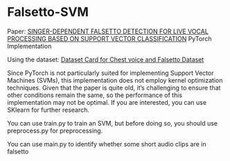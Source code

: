 # Falsetto-SVM

Paper: [SINGER-DEPENDENT FALSETTO DETECTION FOR LIVE VOCAL PROCESSING BASED ON SUPPORT VECTOR CLASSIFICATION](https://ieeexplore.ieee.org/document/4176742) PyTorch Implementation

Using the dataset: [Dataset Card for Chest voice and Falsetto Dataset](https://www.modelscope.cn/datasets/ccmusic-database/chest_falsetto)

Since PyTorch is not particularly suited for implementing Support Vector Machines (SVMs), this implementation does not employ kernel optimization techniques. Given that the paper is quite old, it’s challenging to ensure that other conditions remain the same, so the performance of this implementation may not be optimal. If you are interested, you can use SKlearn for further research.

You can use train.py to train an SVM, but before doing so, you should use preprocess.py for preprocessing.

You can use main.py to identify whether some short audio clips are in falsetto
